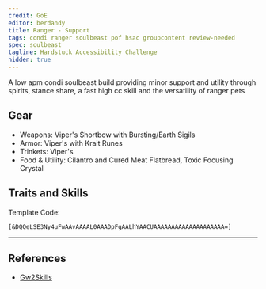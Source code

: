 ```yaml
---
credit: GoE
editor: berdandy
title: Ranger - Support
tags: condi ranger soulbeast pof hsac groupcontent review-needed
spec: soulbeast
tagline: Hardstuck Accessibility Challenge
hidden: true
---
```


A low apm condi soulbeast build providing minor support and utility through spirits, stance share, a fast high cc skill and the versatility of ranger pets

## Gear

- Weapons: Viper's Shortbow with Bursting/Earth Sigils
- Armor: Viper's with Krait Runes
- Trinkets: Viper's
- Food & Utility: Cilantro and Cured Meat Flatbread, Toxic Focusing Crystal

## Traits and Skills

Template Code:

`[&DQQeLSE3Ny4uFwAAvAAAAL0AAADpFgAALhYAACUAAAAAAAAAAAAAAAAAAAA=]`

---

<div
  data-armory-embed='skills'
  data-armory-ids='44948,12497,12498,40498,45717'
>
</div>
<div
  data-armory-embed='specializations'
  data-armory-ids='30,33,55'
  data-armory-30-traits='1069,1846,1912'
  data-armory-33-traits='1099,1101,1701'
  data-armory-55-traits='2071,2161,2128'
>
</div>
<script async src='https://unpkg.com/armory-embeds@^0.x.x/armory-embeds.js'></script>



## References

- [Gw2Skills](http://gw2skills.net/editor/?POQAUlRwQYKMJmJWaP3P3RcE-zRJYmRB/YEPB6UA+mmUcWB-e)

